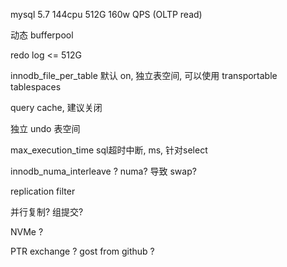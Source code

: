 mysql 5.7
144cpu 512G 160w QPS (OLTP read)

动态 bufferpool

redo log <= 512G

innodb_file_per_table 默认 on, 独立表空间, 可以使用 transportable tablespaces

query cache, 建议关闭

独立 undo 表空间

max_execution_time sql超时中断, ms, 针对select

innodb_numa_interleave ? numa? 导致 swap? 

replication filter

并行复制? 组提交?

NVMe ?

PTR exchange ? 
gost from github ?